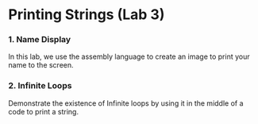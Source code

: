 # Printing Strings (Lab 3)


### 1. Name Display

In this lab, we use the assembly language to create an image to print your name to the screen.


### 2. Infinite Loops

Demonstrate the existence of Infinite loops by using it in the middle of a code to print a string.

